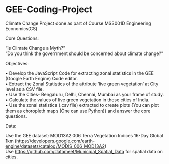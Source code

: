 # GEE-Coding-Project
Climate Change Project done as part of Course MS3001D Engineering Economics(CS)

Core Questions:

“Is Climate Change a Myth?” <br />
“Do you think the government should be concerned about climate change?”<br />


Objectives:

•	Develop the JavaScript Code for extracting zonal statistics in the GEE (Google Earth Engine) Code editor.<br />
•	Extract the Zonal Statistics of the attribute ‘live green vegetation’ at City level as a CSV file. <br />
•	Use the Cities- Bengaluru, Delhi, Chennai, Mumbai as your frame of study.<br />
•	Calculate the values of live green vegetation in these cities of India.<br />
•	Use the zonal statistics (.csv file) extracted to create plots {You can plot them as choropleth maps (One can use Python)} and answer the core questions.<br />

Data:

Use the GEE dataset: MOD13A2.006 Terra Vegetation Indices 16-Day Global 1km (https://developers.google.com/earth-engine/datasets/catalog/MODIS_006_MOD13A2)<br />
Use  https://github.com/datameet/Municipal_Spatial_Data for spatial data on cities. <br />

